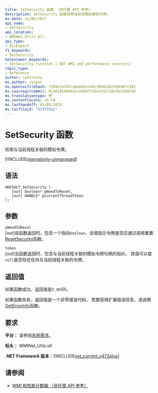 ```yaml
---
title: SetSecurity 函数 （非托管 API 参考）
description: SetSecurity 函数检索当前线程的模拟令牌。
ms.date: 11/06/2017
api_name:
- SetSecurity
api_location:
- WMINet_Utils.dll
api_type:
- DLLExport
f1_keywords:
- SetSecurity
helpviewer_keywords:
- SetSecurity function [.NET WMI and performance counters]
topic_type:
- Reference
author: rpetrusha
ms.author: ronpet
ms.openlocfilehash: 7200e3a19fcadabb5e149c38b620b3f60907c392
ms.sourcegitcommit: 0c48191d6d641ce88d7510e319cf38c0e35697d0
ms.translationtype: MT
ms.contentlocale: zh-CN
ms.lasthandoff: 03/05/2019
ms.locfileid: "57377412"
---
```

# <a name="setsecurity-function"></a>SetSecurity 函数

检索与当前线程关联的模拟令牌。 

[!INCLUDE[internalonly-unmanaged](../../../../includes/internalonly-unmanaged.md)]

## <a name="syntax"></a>语法

```
HRESULT SetSecurity (
   [out] boolean* pNeedToReset, 
   [out] HANDLE* pCurrentThreadToken
); 
```

## <a name="parameters"></a>参数

`pNeedToReset`\
[out]该函数返回时，包含一个指向`boolean`，该值指示令牌是否应通过调用重置[ResetSecurity](resetsecurity.md)函数。

`token`\
[out]当函数返回时，包含与当前线程关联的模拟令牌句柄的指针。 其值可以是`null`是否存在任何与当前线程关联的令牌。 

## <a name="return-value"></a>返回值

如果函数成功，返回值是`S_OK`(0)。

如果函数失败，返回值是一个非零错误代码。 若要获得扩展错误信息，请调用[GetErrorInfo](geterrorinfo.md)函数。

## <a name="requirements"></a>要求

 **平台：** 请参阅[系统需求](../../../../docs/framework/get-started/system-requirements.md)。

 **标头：** WMINet_Utils.idl

 **.NET Framework 版本：**[!INCLUDE[net_current_v472plus](../../../../includes/net-current-v472plus.md)]

## <a name="see-also"></a>请参阅

- [WMI 和性能计数器 （非托管 API 参考）](index.md)
